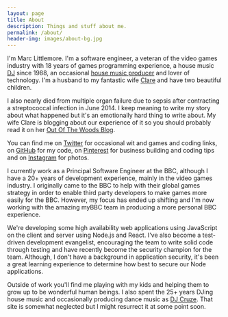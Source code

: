 ```yaml
---
layout: page
title: About
description: Things and stuff about me.
permalink: /about/
header-img: images/about-bg.jpg
---
```


I'm Marc Littlemore. I'm a software engineer, a veteran of the video games industry with 18 years of games programming experience, a house music [DJ](http://www.djcruze.co.uk) since 1988, an occasional [house music producer](http://soundcloud.com/djcruze) and lover of technology. I'm a husband to my fantastic wife [Clare](http://www.clarelittlemore.com) and have two beautiful children.

I also nearly died from multiple organ failure due to sepsis after contracting a streptococcal infection in June 2014. I keep meaning to write my story about what happened but it's an emotionally hard thing to write about. My wife Clare is blogging about our experience of it so you should probably read it on her [Out Of The Woods Blog](http://outofthewoodsblog.com).

You can find me on [Twitter](https://www.twitter.com/marclittlemore) for occasional wit and games and coding links, on [GitHub](https://www.github.com/MarcL) for my code, on [Pinterest](https://pinterest.com/marclittlemore) for business building and coding tips and on [Instagram](https://www.instagram.com/marclittlemore) for photos.

I currently work as a Principal Software Engineer at the BBC, although I have a 20+ years of development experience, mainly in the video games industry. I originally came to the BBC to help with their global games strategy in order to enable third party developers to make games more easily for the BBC. However, my focus has ended up shifting and I'm now working with the  amazing myBBC team in producing a more personal BBC experience.

We're developing some high availability web applications using JavaScript on the client and server using Node.js and React. I've also become a test-driven development evangelist, encouraging the team to write solid code through testing and have recently become the security champion for the team. Although, I don't have a background in application security, it's been a great learning experience to determine how best to secure our Node applications.

Outside of work you'll find me playing with my kids and helping them to grow up to be wonderful human beings. I also spent the 25+ years DJing house music and occasionally producing dance music as [DJ Cruze](http://www.djcruze.co.uk/). That site is somewhat neglected but I might resurrect it at some point soon.
